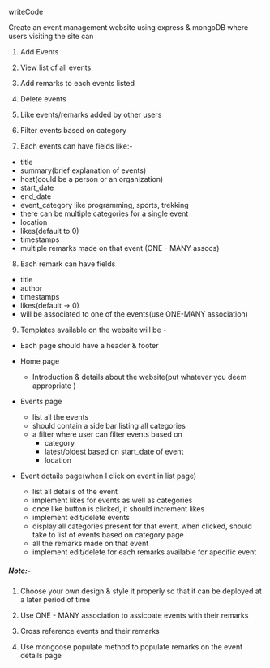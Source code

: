 writeCode

Create an event management website using express & mongoDB where users visiting the site can

1. Add Events
2. View list of all events
3. Add remarks to each events listed
4. Delete events
5. Like events/remarks added by other users
6. Filter events based on category

7. Each events can have fields like:-

- title
- summary(brief explanation of events)
- host(could be a person or an organization)
- start_date
- end_date
- event_category like programming, sports, trekking
- there can be multiple categories for a single event
- location
- likes(default to 0)
- timestamps
- multiple remarks made on that event (ONE - MANY assocs)

8. Each remark can have fields

- title
- author
- timestamps
- likes(default -> 0)
- will be associated to one of the events(use ONE-MANY association)

9. Templates available on the website will be -

- Each page should have a header & footer

- Home page

  - Introduction & details about the website(put whatever you deem appropriate )

- Events page

  - list all the events
  - should contain a side bar listing all categories
  - a filter where user can filter events based on
    - category
    - latest/oldest based on start_date of event
    - location

- Event details page(when I click on event in list page)
  - list all details of the event
  - implement likes for events as well as categories
  - once like button is clicked, it should increment likes
  - implement edit/delete events
  - display all categories present for that event, when clicked, should take to list of events based on category page
  - all the remarks made on that event
  - implement edit/delete for each remarks available for apecific event

##### Note:-

1. Choose your own design & style it properly so that it can be deployed at a later period of time

2. Use ONE - MANY association to assicoate events with their remarks

3. Cross reference events and their remarks

4. Use mongoose populate method to populate remarks on the event details page
